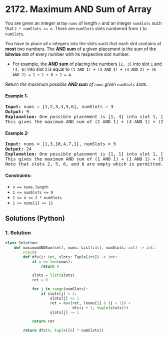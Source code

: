 # 2172. Maximum AND Sum of Array
You are given an integer array `nums` of length `n` and an integer `numSlots` such that `2 * numSlots >= n`. There are `numSlots` slots numbered from `1` to `numSlots`.

You have to place all `n` integers into the slots such that each slot contains at **most** two numbers. The **AND sum** of a given placement is the sum of the **bitwise** `AND` of every number with its respective slot number.

* For example, the **AND sum** of placing the numbers `[1, 3]` into slot `1` and `[4, 6]` into slot `2` is equal to `(1 AND 1) + (3 AND 1) + (4 AND 2) + (6 AND 2) = 1 + 1 + 0 + 2 = 4`.

Return *the maximum possible **AND sum** of* `nums` *given* `numSlots` *slots*.

#### Example 1:
<pre>
<strong>Input:</strong> nums = [1,2,3,4,5,6], numSlots = 3
<strong>Output:</strong> 9
<strong>Explanation:</strong> One possible placement is [1, 4] into slot 1, [2, 6] into slot 2, and [3, 5] into slot 3.
This gives the maximum AND sum of (1 AND 1) + (4 AND 1) + (2 AND 2) + (6 AND 2) + (3 AND 3) + (5 AND 3) = 1 + 0 + 2 + 2 + 3 + 1 = 9.
</pre>

#### Example 2:
<pre>
<strong>Input:</strong> nums = [1,3,10,4,7,1], numSlots = 9
<strong>Output:</strong> 24
<strong>Explanation:</strong> One possible placement is [1, 1] into slot 1, [3] into slot 3, [4] into slot 4, [7] into slot 7, and [10] into slot 9.
This gives the maximum AND sum of (1 AND 1) + (1 AND 1) + (3 AND 3) + (4 AND 4) + (7 AND 7) + (10 AND 9) = 1 + 1 + 3 + 4 + 7 + 8 = 24.
Note that slots 2, 5, 6, and 8 are empty which is permitted.
</pre>

#### Constraints:
* `n == nums.length`
* `1 <= numSlots <= 9`
* `1 <= n <= 2 * numSlots`
* `1 <= nums[i] <= 15`

## Solutions (Python)

### 1. Solution
```Python
class Solution:
    def maximumANDSum(self, nums: List[int], numSlots: int) -> int:
        @cache
        def dfs(i: int, slots: Tuple[int]) -> int:
            if i == len(nums):
                return 0

            slots = list(slots)
            ret = 0

            for j in range(numSlots):
                if slots[j] < 2:
                    slots[j] += 1
                    ret = max(ret, (nums[i] & (j + 1)) +
                              dfs(i + 1, tuple(slots)))
                    slots[j] -= 1

            return ret

        return dfs(0, tuple([0] * numSlots))
```
